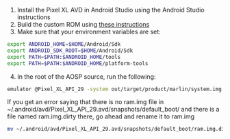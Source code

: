 1. Install the Pixel XL AVD in Android Studio using the Android Studio instructions
2. Build the custom ROM using [these instructions](https://github.com/ksefcovic/CYBR4580/blob/master/CompileEverything.md)
3. Make sure that your environment variables are set:
```bash
export ANDROID_HOME=$HOME/Android/Sdk
export ANDROID_SDK_ROOT=$HOME/Android/Sdk
export PATH=$PATH:$ANDROID_HOME/tools
export PATH=$PATH:$ANDROID_HOME/platform-tools
```
4. In the root of the AOSP source, run the following:
```bash
emulator @Pixel_XL_API_29 -system out/target/product/marlin/system.img -ramdisk out/target/product/marlin/ -encryption-key device/generic/goldfish/data/etc/ -logcat *:v
```
If you get an error saying that there is no ram.img file in ~/.android/avd/Pixel_XL_API_29.avd/snapshots/default_boot/ and there is a file named ram.img.dirty there, go ahead and rename it to ram.img
```bash
mv ~/.android/avd/Pixel_XL_API_29.avd/snapshots/default_boot/ram.img.dirty ~/.android/avd/Pixel_XL_API_29.avd/snapshots/default_boot/ram.img
````
